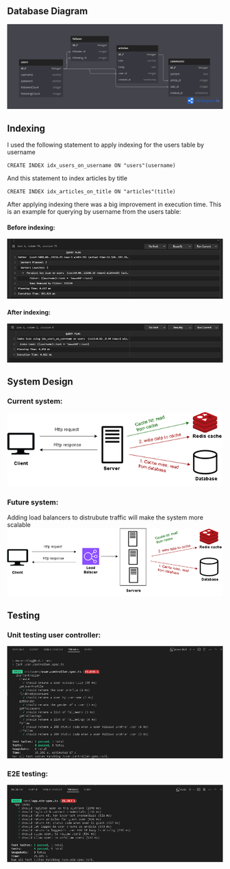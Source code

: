 ## Database Diagram
<img src="screenshots/database design.png"/>

## Indexing
I used the following statement to apply indexing for the users table by username
```
CREATE INDEX idx_users_on_username ON "users"(username)
```
And this statement to index articles by title
```
CREATE INDEX idx_articles_on_title ON "articles"(title)
```

After applying indexing there was a big improvement in execution time. This is an example for querying by username from the users table:
#### Before indexing:
<img src="screenshots/without Indexing.png"/>

#### After indexing:
<img src="/with Indexing.png"/>

## System Design
### Current system:
<img src="screenshots/current system design.png"/>

### Future system:
Adding load balancers to distrubute traffic will make the system more scalable
<img src="screenshots/future system design.png"/>


## Testing
### Unit testing user controller:
<img src="screenshots/unit testing user controller.png"/>

### E2E testing:
<img src="screenshots/e2e testing.png"/>

